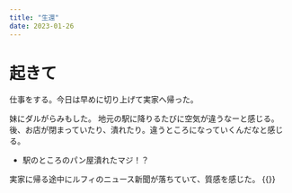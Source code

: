 ```yaml
---
title: "生還"
date: 2023-01-26
---
```


# 起きて
仕事をする。今日は早めに切り上げて実家へ帰った。

妹にダルがらみもした。
地元の駅に降りるたびに空気が違うなーと感じる。後、お店が閉まっていたり、潰れたり。違うところになっていくんだなと感じる。
- 駅のところのパン屋潰れたマジ！？

実家に帰る途中にルフィのニュース新聞が落ちていて、質感を感じた。
{{<tweet user="dango_bot" id="1619018377661665281">}}